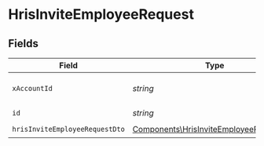 # HrisInviteEmployeeRequest


## Fields

| Field                                                                                              | Type                                                                                               | Required                                                                                           | Description                                                                                        |
| -------------------------------------------------------------------------------------------------- | -------------------------------------------------------------------------------------------------- | -------------------------------------------------------------------------------------------------- | -------------------------------------------------------------------------------------------------- |
| `xAccountId`                                                                                       | *string*                                                                                           | :heavy_check_mark:                                                                                 | The account identifier                                                                             |
| `id`                                                                                               | *string*                                                                                           | :heavy_check_mark:                                                                                 | N/A                                                                                                |
| `hrisInviteEmployeeRequestDto`                                                                     | [Components\HrisInviteEmployeeRequestDto](../../Models/Components/HrisInviteEmployeeRequestDto.md) | :heavy_check_mark:                                                                                 | N/A                                                                                                |